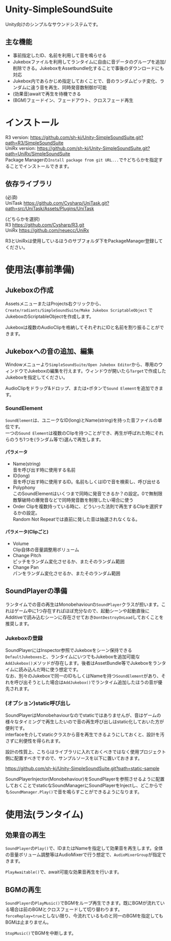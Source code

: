 # Unity-SimpleSoundSuite

Unity向けのシンプルなサウンドシステムです。

## 主な機能

- 事前指定したID、名前を利用して音を鳴らせる
- Jukeboxファイルを利用してランタイムに自由に音データのグループを追加/削除できる。JukeboxをAssetbundle化することで事後のダウンロードにも対応
- Jukebox内であらかじめ指定しておくことで、音のランダムピッチ変化、ランダムに違う音を再生、同時発音数制御が可能
- (効果音)awaitで再生を待機できる
- (BGM)フェードイン、フェードアウト、クロスフェード再生

# インストール

R3 version: https://github.com/sh-kj/Unity-SimpleSoundSuite.git?path=R3/SimpleSoundSuite  
UniRx version: https://github.com/sh-kj/Unity-SimpleSoundSuite.git?path=UniRx/SimpleSoundSuite  
Package Managerの`Install package from git URL...`で↑どちらかを指定することでインストールできます。

## 依存ライブラリ

(必須)  
UniTask https://github.com/Cysharp/UniTask.git?path=src/UniTask/Assets/Plugins/UniTask  

(どちらかを選択)  
R3 https://github.com/Cysharp/R3.git  
UniRx https://github.com/neuecc/UniRx

R3とUniRxは使用しているほうのサブフォルダ下をPackageManager登録してください。

# 使用法(事前準備)

## Jukeboxの作成

AssetsメニューまたはProjects右クリックから、`Create/radiants/SimpleSoundSuite/Make Jukebox ScriptableObject` でJukeboxのScriptableObjectを作成します。

Jukeboxは複数のAudioClipを格納してそれぞれにIDと名前を割り振ることができます。  

## Jukeboxへの音の追加、編集

Windowメニューより`SimpleSoundSuite/Open Jukebox Editor`から、専用のウィンドウでJukeboxの編集を行えます。ウィンドウが開いたら`Target`で作成したJukeboxを指定してください。

AudioClipをドラッグ&ドロップ、または`+`ボタンで`Sound Element`を追加できます。  

### SoundElement

`SoundElement`は、ユニークなID(long)とName(string)を持った音ファイルの単位です。  
一つの`Sound Element`は複数のClipを持つことができ、再生が呼ばれた時にそれらのうち1つを(ランダム等で)選んで再生します。

#### パラメータ

- Name(string)  
音を呼び出す時に使用する名前
- ID(long)  
音を呼び出す時に使用するID。名前もしくはIDで音を検索し、呼び出せる
- Polyphony  
このSoundElementはいくつまで同時に発音できるか？の設定。0で無制限  
敵撃破時の爆発音などで同時発音数を制限したい場合に使う
- Order
Clipを複数持っている時に、どういった法則で再生するClipを選択するかの設定。  
Random Not Repeatでは直前に発した音は抽選されなくなる。

#### パラメータ(Clipごと)

- Volume  
Clip自体の音量調整用ボリューム
- Change Pitch  
ピッチをランダム変化させるか、またそのランダム範囲
- Change Pan  
パンをランダム変化させるか、またそのランダム範囲

## SoundPlayerの準備

ランタイムでの音の再生はMonobehaviourの`SoundPlayer`クラスが担います。これはゲーム中に1つ存在すればほぼ充分なので、起動シーンや起動直後にAdditiveで読み込むシーンに存在させておき`DontDestroyOnLoad`しておくことを推奨します。

### Jukeboxの登録

SoundPlayerにはInspector参照でJukeboxをシーン保持できる`DefaultJukeboxes`と、ランタイムにいつでもJukeboxを追加可能な`AddJukebox()`メソッドが存在します。後者はAssetBundle等でJukeboxをランタイムに読み込んだ時に使う想定です。  
なお、別々のJukeboxで同一のIDもしくはNameを持つ`SoundElement`があり、それを呼び出そうとした場合は`AddJukebox()`でランタイム追加したほうの音が優先されます。

### (オプション)static呼び出し

SoundPlayerはMonobehaviourなのでstaticではありませんが、音はゲームの様々なタイミングで再生したいので音の再生呼び出しはstatic化しておいた方が便利です。  
interfaceを介してstaticクラスから音を再生できるようにしておくと、設計を汚さずに利便性を得られます。

設計の性質上、こちらはライブラリに入れておくべきではなく使用プロジェクト側に配置すべきですので、サンプルソースを以下に置いておきます。

https://github.com/sh-kj/Unity-SimpleSoundSuite.git?path=static-sample

SoundPlayerInjector(Monobehaviour)をSoundPlayerを参照させるように配置しておくことでstaticなSoundManagerにSoundPlayerをInjectし、どこからでも`SoundManager.Play()`で音を鳴らすことができるようになります。

# 使用法(ランタイム)

## 効果音の再生

`SoundPlayer`の`Play()`で、IDまたはNameを指定して効果音を再生します。全体の音量ボリューム調整等はAudioMixerで行う想定で、`AudioMixerGroup`が指定できます。

`PlayAwaitable()`で、await可能な効果音再生を行います。

## BGMの再生

`SoundPlayer`の`PlayMusic()`でBGMをループ再生できます。既にBGMが流れている場合は前のBGMとクロスフェードして切り替わります。  
`forceReplay=true`としない限り、今流れているものと同一のBGMを指定してもBGMは止まりません。

`StopMusic()`でBGMを中断します。
